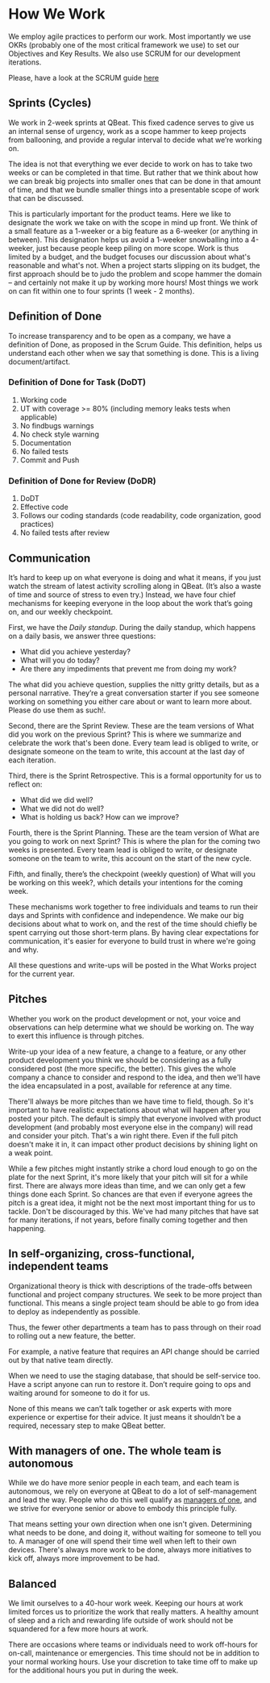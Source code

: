 # How We Work

We employ agile practices to perform our work. Most importantly we use OKRs (probably one of the most critical framework we use) to set our Objectives and Key Results. We also use SCRUM for our development iterations.

Please, have a look at the SCRUM guide [here](https://www.scrumguides.org/docs/scrumguide/v2017/2017-Scrum-Guide-US.pdf#zoom=100)

## Sprints (Cycles)

We work in 2-week sprints at QBeat. This fixed cadence serves to give us an internal sense of urgency, work as a scope hammer to keep projects from ballooning, and provide a regular interval to decide what we’re working on.

The idea is not that everything we ever decide to work on has to take two weeks or can be completed in that time. But rather that we think about how we can break big projects into smaller ones that can be done in that amount of time, and that we bundle smaller things into a presentable scope of work that can be discussed.

This is particularly important for the product teams. Here we like to designate the work we take on with the scope in mind up front. We think of a small feature as a 1-weeker or a big feature as a 6-weeker (or anything in between). This designation helps us avoid a 1-weeker snowballing into a 4-weeker, just because people keep piling on more scope. Work is thus limited by a budget, and the budget focuses our discussion about what's reasonable and what's not. When a project starts slipping on its budget, the first approach should be to judo the problem and scope hammer the domain – and certainly not make it up by working more hours! Most things we work on can fit within one to four sprints (1 week - 2 months).

## Definition of Done

To increase transparency and to be open as a company, we have a definition of Done, as proposed in the Scrum Guide. This definition, helps us understand each other when we say that something is done. This is a living document/artifact.

### Definition of Done for Task (DoDT)

1. Working code
2. UT with coverage >= 80% (including memory leaks tests when applicable)
3. No findbugs warnings
4. No check style warning
5. Documentation
6. No failed tests
7. Commit and Push

### Definition of Done for Review (DoDR)

1. DoDT
2. Effective code
3. Follows our coding standards (code readability, code organization, good practices)
4. No failed tests after review

## Communication

It’s hard to keep up on what everyone is doing and what it means, if you just watch the stream of latest activity scrolling along in QBeat. (It’s also a waste of time and source of stress to even try.) Instead, we have four chief mechanisms for keeping everyone in the loop about the work that’s going on, and our weekly checkpoint.

First, we have the *Daily standup*. During the daily standup, which happens on a daily basis, we answer three questions:

* What did you achieve yesterday?
* What will you do today?
* Are there any impediments that prevent me from doing my work?

The what did you achieve question, supplies the nitty gritty details, but as a personal narrative. They’re a great conversation starter if you see someone working on something you either care about or want to learn more about. Please do use them as such!.

Second, there are the Sprint Review. These are the team versions of What did you work on the previous Sprint? This is where we summarize and celebrate the work that's been done. Every team lead is obliged to write, or designate someone on the team to write, this account at the last day of each iteration.

Third, there is the Sprint Retrospective. This is a formal opportunity for us to reflect on:

* What did we did well?
* What we did not do well?
* What is holding us back? How can we improve?

Fourth, there is the Sprint Planning. These are the team version of What are you going to work on next Sprint? This is where the plan for the coming two weeks is presented. Every team lead is obliged to write, or designate someone on the team to write, this account on the start of the new cycle.

Fifth, and finally, there’s the checkpoint (weekly question) of What will you be working on this week?, which details your intentions for the coming week.

These mechanisms work together to free individuals and teams to run their days and Sprints with confidence and independence. We make our big decisions about what to work on, and the rest of the time should chiefly be spent carrying out those short-term plans. By having clear expectations for communication, it's easier for everyone to build trust in where we're going and why.

All these questions and write-ups will be posted in the What Works project for the current year.

## Pitches

Whether you work on the product development or not, your voice and observations can help determine what we should be working on. The way to exert this influence is through pitches.

Write-up your idea of a new feature, a change to a feature, or any other product development you think we should be considering as a fully considered post (the more specific, the better). This gives the whole company a chance to consider and respond to the idea, and then we'll have the idea encapsulated in a post, available for reference at any time.

There'll always be more pitches than we have time to field, though. So it's important to have realistic expectations about what will happen after you posted your pitch. The default is simply that everyone involved with product development (and probably most everyone else in the company) will read and consider your pitch. That's a win right there. Even if the full pitch doesn't make it in, it can impact other product decisions by shining light on a weak point.

While a few pitches might instantly strike a chord loud enough to go on the plate for the next Sprint, it's more likely that your pitch will sit for a while first. There are always more ideas than time, and we can only get a few things done each Sprint. So chances are that even if everyone agrees the pitch is a great idea, it might not be the next most important thing for us to tackle. Don't be discouraged by this. We've had many pitches that have sat for many iterations, if not years, before finally coming together and then happening.

## In self-organizing, cross-functional, independent teams

Organizational theory is thick with descriptions of the trade-offs between functional and project company structures. We seek to be more project than functional. This means a single project team should be able to go from idea to deploy as independently as possible.

Thus, the fewer other departments a team has to pass through on their road to rolling out a new feature, the better.

For example, a native feature that requires an API change should be carried out by that native team directly.

When we need to use the staging database, that should be self-service too. Have a script anyone can run to restore it. Don’t require going to ops and waiting around for someone to do it for us.

None of this means we can’t talk together or ask experts with more experience or expertise for their advice. It just means it shouldn’t be a required, necessary step to make QBeat better.

## With managers of one. The whole team is autonomous

While we do have more senior people in each team, and each team is autonomous, we rely on everyone at QBeat to do a lot of self-management and lead the way. People who do this well qualify as [managers of one](https://signalvnoise.com/posts/1430-hire-managers-of-one), and we strive for everyone senior or above to embody this principle fully.

That means setting your own direction when one isn't given. Determining what needs to be done, and doing it, without waiting for someone to tell you to. A manager of one will spend their time well when left to their own devices. There's always more work to be done, always more initiatives to kick off, always more improvement to be had.

## Balanced

We limit ourselves to a 40-hour work week. Keeping our hours at work limited forces us to prioritize the work that really matters. A healthy amount of sleep and a rich and rewarding life outside of work should not be squandered for a few more hours at work.

There are occasions where teams or individuals need to work off-hours for on-call, maintenance or emergencies. This time should not be in addition to your normal working hours. Use your discretion to take time off to make up for the additional hours you put in during the week.
